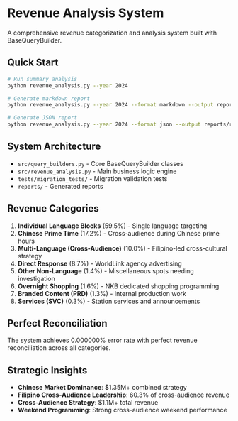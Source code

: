 # Revenue Analysis System

A comprehensive revenue categorization and analysis system built with BaseQueryBuilder.

## Quick Start

```bash
# Run summary analysis
python revenue_analysis.py --year 2024

# Generate markdown report
python revenue_analysis.py --year 2024 --format markdown --output reports/revenue_2024.md

# Generate JSON report  
python revenue_analysis.py --year 2024 --format json --output reports/revenue_2024.json
```

## System Architecture

- `src/query_builders.py` - Core BaseQueryBuilder classes
- `src/revenue_analysis.py` - Main business logic engine
- `tests/migration_tests/` - Migration validation tests
- `reports/` - Generated reports

## Revenue Categories

1. **Individual Language Blocks** (59.5%) - Single language targeting
2. **Chinese Prime Time** (17.2%) - Cross-audience during Chinese prime hours
3. **Multi-Language (Cross-Audience)** (10.0%) - Filipino-led cross-cultural strategy
4. **Direct Response** (8.7%) - WorldLink agency advertising
5. **Other Non-Language** (1.4%) - Miscellaneous spots needing investigation
6. **Overnight Shopping** (1.6%) - NKB dedicated shopping programming
7. **Branded Content (PRD)** (1.3%) - Internal production work
8. **Services (SVC)** (0.3%) - Station services and announcements

## Perfect Reconciliation

The system achieves 0.000000% error rate with perfect revenue reconciliation across all categories.

## Strategic Insights

- **Chinese Market Dominance**: $1.35M+ combined strategy
- **Filipino Cross-Audience Leadership**: 60.3% of cross-audience revenue
- **Cross-Audience Strategy**: $1.1M+ total revenue
- **Weekend Programming**: Strong cross-audience weekend performance
